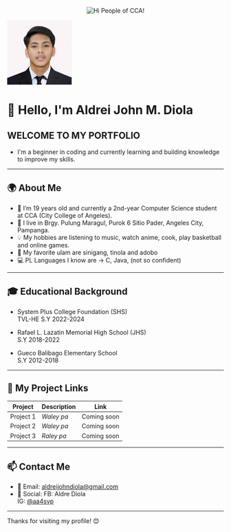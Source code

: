 

<p align="center">
  <img src="https://media.giphy.com/media/JIX9t2j0ZTN9S/giphy.gif" width="200" alt="Hi People of CCA!" />
</p>
<img src="https://raw.githubusercontent.com/aldrei0123456789/drei-portfolio/main/aldreipogi123.jpg" width="150" alt="Aldrei's Photo" />



# 👋 Hello, I'm Aldrei John M. Diola

## WELCOME TO MY PORTFOLIO
- I'm a beginner in coding and currently learning and building knowledge to improve my skills.

---

## 🌍 About Me
- 👨 I’m 19 years old and currently a 2nd-year Computer Science student at CCA (City College of Angeles).
- 📍 I live in Brgy. Pulung Maragul, Purok 6 Sitio Pader, Angeles City, Pampanga.
- 💡 My hobbies are listening to music, watch anime, cook, play basketball and online games.
- 🍗 My favorite ulam are sinigang, tinola and adobo
- 💻 PL Languages I know are -> C, Java, (not so confident)

---

## 🎓 Educational Background
- System Plus College Foundation (SHS)  
  TVL-HE S.Y 2022-2024

- Rafael L. Lazatin Memorial High School (JHS)  
  S.Y 2018-2022

- Gueco Balibago Elementary School  
  S.Y 2012-2018

---

## 🔗 My Project Links

| Project | Description | Link |
|--------|-------------|------|
|  Project 1 | *Waley pa* |  Coming soon |
|  Project 2 | *Waley pa* |  Coming soon |
|  Project 3 | *Raley pa* |  Coming soon |

---

## 📫 Contact Me

- 📧 Email: aldreijohndiola@gmail.com  
- 💬 Social: FB: Aldre Diola  
  IG: [@aa4svp](https://instagram.com/aa4svp)

---

Thanks for visiting my profile! 😊
